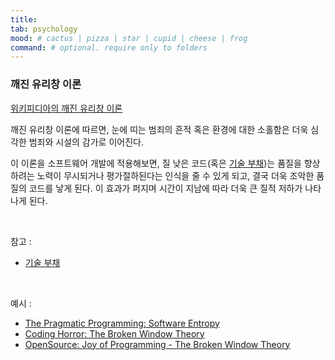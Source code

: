 ```yaml
---
title:
tab: psychology 
mood: # cactus | pizza | star | cupid | cheese | frog
command: # optional. require only to folders
---
```

### 깨진 유리창 이론

[위키피디아의 깨진 유리창 이론](https://ko.wikipedia.org/wiki/깨진_유리창_이론)

깨진 유리창 이론에 따르면, 눈에 띠는 범죄의 흔적 혹은 환경에 대한 소홀함은 더욱 심각한 범죄와 시설의 감가로 이어진다.

이 이론을 소프트웨어 개발에 적용해보면, 질 낮은 코드(혹은 [기술 부채](#TODO))는 품질을 향상하려는 노력이 무시되거나 평가절하된다는 인식을 줄 수 있게 되고, 결국 더욱 조악한 품질의 코드를 낳게 된다. 이 효과가 퍼지며 시간이 지남에 따라 더욱 큰 질적 저하가 나타나게 된다.

<br>

참고 :

- [기술 부채](#TODO)

<br>

예시 :

- [The Pragmatic Programming: Software Entropy](https://pragprog.com/the-pragmatic-programmer/extracts/software-entropy)
- [Coding Horror: The Broken Window Theory](https://blog.codinghorror.com/the-broken-window-theory/)
- [OpenSource: Joy of Programming - The Broken Window Theory](https://opensourceforu.com/2011/05/joy-of-programming-broken-window-theory/)

<br>

